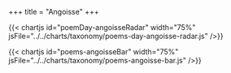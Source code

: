 +++
title = "Angoisse"
+++

{{< chartjs id="poemDay-angoisseRadar" width="75%" jsFile="../../charts/taxonomy/poems-day-angoisse-radar.js" />}}

{{< chartjs id="poems-angoisseBar" width="75%" jsFile="../../charts/taxonomy/poems-angoisse-bar.js" />}}